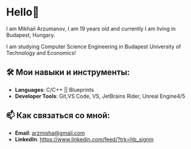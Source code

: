 # Hello👋

I am Mikhail Arzumanov, I am 19 years old and currently I am living in Budapest, Hungary. 

I am studying Computer Science Engineering in Budapest University of Technology and Economics!

## 🛠️ Мои навыки и инструменты:
- **Languages**: C/C++ || Blueprints
- **Developer Tools**: Git,VS Code, VS, JetBrains Rider, Unreal Engine4/5

## 📫 Как связаться со мной:
- **Email**: arzmisha@gmail.com
- **LinkedIn**: https://www.linkedin.com/feed/?trk=hb_signin
